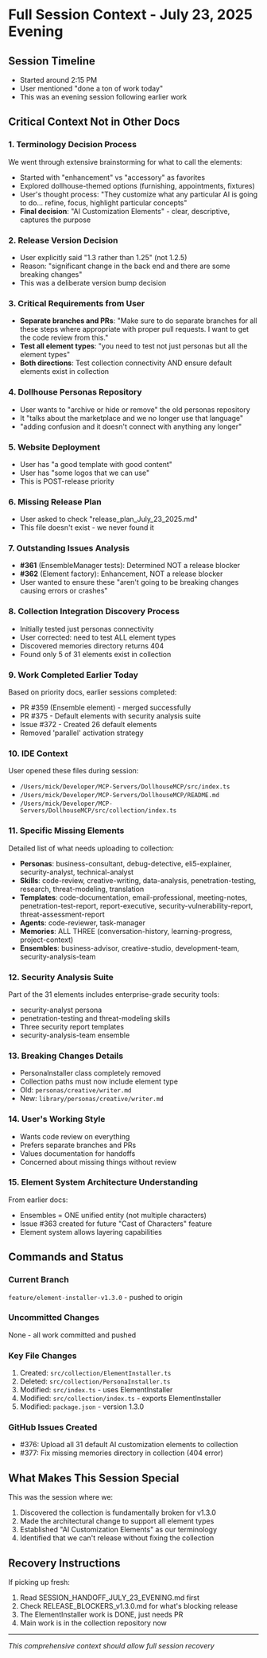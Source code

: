 # Full Session Context - July 23, 2025 Evening

## Session Timeline
- Started around 2:15 PM
- User mentioned "done a ton of work today"
- This was an evening session following earlier work

## Critical Context Not in Other Docs

### 1. Terminology Decision Process
We went through extensive brainstorming for what to call the elements:
- Started with "enhancement" vs "accessory" as favorites
- Explored dollhouse-themed options (furnishing, appointments, fixtures)
- User's thought process: "They customize what any particular AI is going to do... refine, focus, highlight particular concepts"
- **Final decision**: "AI Customization Elements" - clear, descriptive, captures the purpose

### 2. Release Version Decision
- User explicitly said "1.3 rather than 1.25" (not 1.2.5)
- Reason: "significant change in the back end and there are some breaking changes"
- This was a deliberate version bump decision

### 3. Critical Requirements from User
- **Separate branches and PRs**: "Make sure to do separate branches for all these steps where appropriate with proper pull requests. I want to get the code review from this."
- **Test all element types**: "you need to test not just personas but all the element types"
- **Both directions**: Test collection connectivity AND ensure default elements exist in collection

### 4. Dollhouse Personas Repository
- User wants to "archive or hide or remove" the old personas repository
- It "talks about the marketplace and we no longer use that language"
- "adding confusion and it doesn't connect with anything any longer"

### 5. Website Deployment
- User has "a good template with good content"
- User has "some logos that we can use"
- This is POST-release priority

### 6. Missing Release Plan
- User asked to check "release_plan_July_23_2025.md"
- This file doesn't exist - we never found it

### 7. Outstanding Issues Analysis
- **#361** (EnsembleManager tests): Determined NOT a release blocker
- **#362** (Element factory): Enhancement, NOT a release blocker
- User wanted to ensure these "aren't going to be breaking changes causing errors or crashes"

### 8. Collection Integration Discovery Process
- Initially tested just personas connectivity
- User corrected: need to test ALL element types
- Discovered memories directory returns 404
- Found only 5 of 31 elements exist in collection

### 9. Work Completed Earlier Today
Based on priority docs, earlier sessions completed:
- PR #359 (Ensemble element) - merged successfully
- PR #375 - Default elements with security analysis suite
- Issue #372 - Created 26 default elements
- Removed 'parallel' activation strategy

### 10. IDE Context
User opened these files during session:
- `/Users/mick/Developer/MCP-Servers/DollhouseMCP/src/index.ts`
- `/Users/mick/Developer/MCP-Servers/DollhouseMCP/README.md`
- `/Users/mick/Developer/MCP-Servers/DollhouseMCP/src/collection/index.ts`

### 11. Specific Missing Elements
Detailed list of what needs uploading to collection:
- **Personas**: business-consultant, debug-detective, eli5-explainer, security-analyst, technical-analyst
- **Skills**: code-review, creative-writing, data-analysis, penetration-testing, research, threat-modeling, translation
- **Templates**: code-documentation, email-professional, meeting-notes, penetration-test-report, report-executive, security-vulnerability-report, threat-assessment-report
- **Agents**: code-reviewer, task-manager
- **Memories**: ALL THREE (conversation-history, learning-progress, project-context)
- **Ensembles**: business-advisor, creative-studio, development-team, security-analysis-team

### 12. Security Analysis Suite
Part of the 31 elements includes enterprise-grade security tools:
- security-analyst persona
- penetration-testing and threat-modeling skills
- Three security report templates
- security-analysis-team ensemble

### 13. Breaking Changes Details
- PersonaInstaller class completely removed
- Collection paths must now include element type
- Old: `personas/creative/writer.md`
- New: `library/personas/creative/writer.md`

### 14. User's Working Style
- Wants code review on everything
- Prefers separate branches and PRs
- Values documentation for handoffs
- Concerned about missing things without review

### 15. Element System Architecture Understanding
From earlier docs:
- Ensembles = ONE unified entity (not multiple characters)
- Issue #363 created for future "Cast of Characters" feature
- Element system allows layering capabilities

## Commands and Status

### Current Branch
`feature/element-installer-v1.3.0` - pushed to origin

### Uncommitted Changes
None - all work committed and pushed

### Key File Changes
1. Created: `src/collection/ElementInstaller.ts`
2. Deleted: `src/collection/PersonaInstaller.ts`
3. Modified: `src/index.ts` - uses ElementInstaller
4. Modified: `src/collection/index.ts` - exports ElementInstaller
5. Modified: `package.json` - version 1.3.0

### GitHub Issues Created
- #376: Upload all 31 default AI customization elements to collection
- #377: Fix missing memories directory in collection (404 error)

## What Makes This Session Special
This was the session where we:
1. Discovered the collection is fundamentally broken for v1.3.0
2. Made the architectural change to support all element types
3. Established "AI Customization Elements" as our terminology
4. Identified that we can't release without fixing the collection

## Recovery Instructions
If picking up fresh:
1. Read SESSION_HANDOFF_JULY_23_EVENING.md first
2. Check RELEASE_BLOCKERS_v1.3.0.md for what's blocking release
3. The ElementInstaller work is DONE, just needs PR
4. Main work is in the collection repository now

---
*This comprehensive context should allow full session recovery*